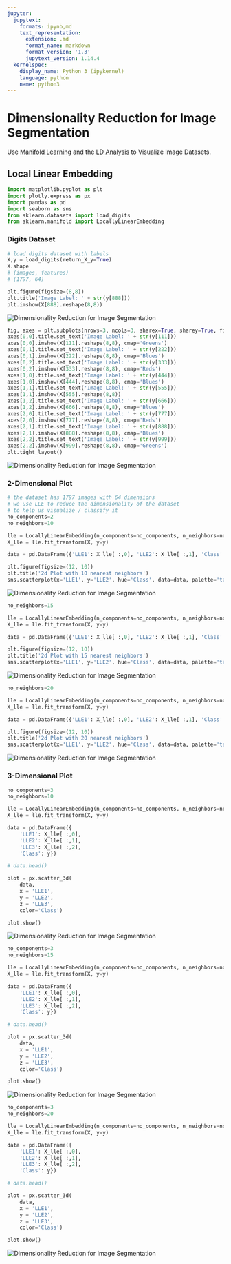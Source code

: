 ```yaml
---
jupyter:
  jupytext:
    formats: ipynb,md
    text_representation:
      extension: .md
      format_name: markdown
      format_version: '1.3'
      jupytext_version: 1.14.4
  kernelspec:
    display_name: Python 3 (ipykernel)
    language: python
    name: python3
---
```


# Dimensionality Reduction for Image Segmentation

Use [Manifold Learning](https://scikit-learn.org/stable/auto_examples/manifold/plot_lle_digits.html) and the [LD Analysis](https://mpolinowski.github.io/docs/IoT-and-Machine-Learning/ML/2023-04-13-fisher-discriminant-analysis/2023-04-13) to Visualize Image Datasets.

## Local Linear Embedding

```python
import matplotlib.pyplot as plt
import plotly.express as px
import pandas as pd
import seaborn as sns
from sklearn.datasets import load_digits
from sklearn.manifold import LocallyLinearEmbedding
```

### Digits Dataset

```python
# load digits dataset with labels
X,y = load_digits(return_X_y=True)
X.shape
# (images, features)
# (1797, 64)
```

```python
plt.figure(figsize=(8,8))
plt.title('Image Label: ' + str(y[888]))
plt.imshow(X[888].reshape(8,8))
```

![Dimensionality Reduction for Image Segmentation](../assets/Dimensionality_Reduction_for_Image_Segmentation_01.png)

```python
fig, axes = plt.subplots(nrows=3, ncols=3, sharex=True, sharey=True, figsize=(12,12))
axes[0,0].title.set_text('Image Label: ' + str(y[111]))
axes[0,0].imshow(X[111].reshape(8,8), cmap='Greens')
axes[0,1].title.set_text('Image Label: ' + str(y[222]))
axes[0,1].imshow(X[222].reshape(8,8), cmap='Blues')
axes[0,2].title.set_text('Image Label: ' + str(y[333]))
axes[0,2].imshow(X[333].reshape(8,8), cmap='Reds')
axes[1,0].title.set_text('Image Label: ' + str(y[444]))
axes[1,0].imshow(X[444].reshape(8,8), cmap='Blues')
axes[1,1].title.set_text('Image Label: ' + str(y[555]))
axes[1,1].imshow(X[555].reshape(8,8))
axes[1,2].title.set_text('Image Label: ' + str(y[666]))
axes[1,2].imshow(X[666].reshape(8,8), cmap='Blues')
axes[2,0].title.set_text('Image Label: ' + str(y[777]))
axes[2,0].imshow(X[777].reshape(8,8), cmap='Reds')
axes[2,1].title.set_text('Image Label: ' + str(y[888]))
axes[2,1].imshow(X[888].reshape(8,8), cmap='Blues')
axes[2,2].title.set_text('Image Label: ' + str(y[999]))
axes[2,2].imshow(X[999].reshape(8,8), cmap='Greens')
plt.tight_layout()
```

![Dimensionality Reduction for Image Segmentation](../assets/Dimensionality_Reduction_for_Image_Segmentation_02.png)


### 2-Dimensional Plot

```python
# the dataset has 1797 images with 64 dimensions
# we use LLE to reduce the dimensionality of the dataset
# to help us visualize / classify it
no_components=2
no_neighbors=10

lle = LocallyLinearEmbedding(n_components=no_components, n_neighbors=no_neighbors)
X_lle = lle.fit_transform(X, y=y)

data = pd.DataFrame({'LLE1': X_lle[ :,0], 'LLE2': X_lle[ :,1], 'Class': y})

plt.figure(figsize=(12, 10))
plt.title('2d Plot with 10 nearest neighbors')
sns.scatterplot(x='LLE1', y='LLE2', hue='Class', data=data, palette='tab10')
```

![Dimensionality Reduction for Image Segmentation](../assets/Dimensionality_Reduction_for_Image_Segmentation_03.png)

```python
no_neighbors=15

lle = LocallyLinearEmbedding(n_components=no_components, n_neighbors=no_neighbors)
X_lle = lle.fit_transform(X, y=y)

data = pd.DataFrame({'LLE1': X_lle[ :,0], 'LLE2': X_lle[ :,1], 'Class': y})

plt.figure(figsize=(12, 10))
plt.title('2d Plot with 15 nearest neighbors')
sns.scatterplot(x='LLE1', y='LLE2', hue='Class', data=data, palette='tab10')
```

![Dimensionality Reduction for Image Segmentation](../assets/Dimensionality_Reduction_for_Image_Segmentation_04.png)

```python
no_neighbors=20

lle = LocallyLinearEmbedding(n_components=no_components, n_neighbors=no_neighbors)
X_lle = lle.fit_transform(X, y=y)

data = pd.DataFrame({'LLE1': X_lle[ :,0], 'LLE2': X_lle[ :,1], 'Class': y})

plt.figure(figsize=(12, 10))
plt.title('2d Plot with 20 nearest neighbors')
sns.scatterplot(x='LLE1', y='LLE2', hue='Class', data=data, palette='tab10')
```

![Dimensionality Reduction for Image Segmentation](../assets/Dimensionality_Reduction_for_Image_Segmentation_05.png)


### 3-Dimensional Plot

```python
no_components=3
no_neighbors=10

lle = LocallyLinearEmbedding(n_components=no_components, n_neighbors=no_neighbors)
X_lle = lle.fit_transform(X, y=y)

data = pd.DataFrame({
    'LLE1': X_lle[ :,0],
    'LLE2': X_lle[ :,1],
    'LLE3': X_lle[ :,2],
    'Class': y})

# data.head()

plot = px.scatter_3d(
    data,
    x = 'LLE1',
    y = 'LLE2',
    z = 'LLE3',
    color='Class')

plot.show()
```

![Dimensionality Reduction for Image Segmentation](../assets/Dimensionality_Reduction_for_Image_Segmentation_06.png)

```python
no_components=3
no_neighbors=15

lle = LocallyLinearEmbedding(n_components=no_components, n_neighbors=no_neighbors)
X_lle = lle.fit_transform(X, y=y)

data = pd.DataFrame({
    'LLE1': X_lle[ :,0],
    'LLE2': X_lle[ :,1],
    'LLE3': X_lle[ :,2],
    'Class': y})

# data.head()

plot = px.scatter_3d(
    data,
    x = 'LLE1',
    y = 'LLE2',
    z = 'LLE3',
    color='Class')

plot.show()
```

![Dimensionality Reduction for Image Segmentation](../assets/Dimensionality_Reduction_for_Image_Segmentation_07.png)

```python
no_components=3
no_neighbors=20

lle = LocallyLinearEmbedding(n_components=no_components, n_neighbors=no_neighbors)
X_lle = lle.fit_transform(X, y=y)

data = pd.DataFrame({
    'LLE1': X_lle[ :,0],
    'LLE2': X_lle[ :,1],
    'LLE3': X_lle[ :,2],
    'Class': y})

# data.head()

plot = px.scatter_3d(
    data,
    x = 'LLE1',
    y = 'LLE2',
    z = 'LLE3',
    color='Class')

plot.show()
```

![Dimensionality Reduction for Image Segmentation](../assets/Dimensionality_Reduction_for_Image_Segmentation_08.png)

```python

```

